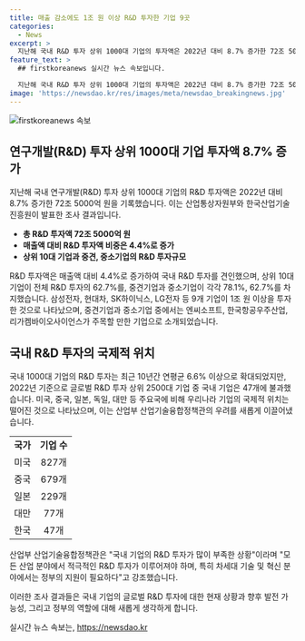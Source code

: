 ```yaml
---
title: 매출 감소에도 1조 원 이상 R&D 투자한 기업 9곳
categories:
  - News
excerpt: >
  지난해 국내 R&D 투자 상위 1000대 기업의 투자액은 2022년 대비 8.7% 증가한 72조 5000억 원으로 기록됐다. 특히, 투자규모 상위 10대 기업이 전체 R&D 투자의 상당 부분을 차지했으며, 중견기업과 중소기업도 R&D 투자에 적지 않은 규모로 참여했다. 그러나 국내 기업의 글로벌 R&D 투자 상위권 진입은 아쉬운 실정이며, 이에 대한 정부의 적극적인 지원이 필요하다는 의견이 제시되었다. (문의: 산업통상자원부 산업기술융합정책관 산업기술정책과 044-203-4515)
feature_text: >
  ## firstkoreanews 실시간 뉴스 속보입니다.

  지난해 국내 R&D 투자 상위 1000대 기업의 투자액은 2022년 대비 8.7% 증가한 72조 5000억 원으로 기록됐다. 특히, 투자규모 상위 10대 기업이 전체 R&D 투자의 상당 부분을 차지했으며, 중견기업과 중소기업도 R&D 투자에 적지 않은 규모로 참여했다. 그러나 국내 기업의 글로벌 R&D 투자 상위권 진입은 아쉬운 실정이며, 이에 대한 정부의 적극적인 지원이 필요하다는 의견이 제시되었다. (문의: 산업통상자원부 산업기술융합정책관 산업기술정책과 044-203-4515)
image: 'https://newsdao.kr/res/images/meta/newsdao_breakingnews.jpg'
---
```


<p><img src="https://newsdao.kr/res/images/meta/newsdao_breakingnews.jpg" alt="firstkoreanews 속보" /></p>

<h2 data-ke-size="size26">연구개발(R&D) 투자 상위 1000대 기업 투자액 8.7% 증가</h2>

<p data-ke-size="size16">지난해 국내 연구개발(R&D) 투자 상위 1000대 기업의 R&D 투자액은 2022년 대비 8.7% 증가한 72조 5000억 원을 기록했습니다. 이는 산업통상자원부와 한국산업기술진흥원이 발표한 조사 결과입니다.</p>

<ul>
<li><b>총 R&D 투자액 72조 5000억 원</b></li>
<li><b>매출액 대비 R&D 투자액 비중은 4.4%로 증가</b></li>
<li><b>상위 10대 기업과 중견, 중소기업의 R&D 투자규모</b></li>
</ul>

<p data-ke-size="size16">R&D 투자액은 매출액 대비 4.4%로 증가하여 국내 R&D 투자를 견인했으며, 상위 10대 기업이 전체 R&D 투자의 62.7%를, 중견기업과 중소기업이 각각 78.1%, 62.7%를 차지했습니다. 삼성전자, 현대차, SK하이닉스, LG전자 등 9개 기업이 1조 원 이상을 투자한 것으로 나타났으며, 중견기업과 중소기업 중에서는 엔씨소프트, 한국항공우주산업, 리가켐바이오사이언스가 주목할 만한 기업으로 소개되었습니다.</p>

<h2 data-ke-size="size26">국내 R&D 투자의 국제적 위치</h2>

<p data-ke-size="size16">국내 1000대 기업의 R&D 투자는 최근 10년간 연평균 6.6% 이상으로 확대되었지만, 2022년 기준으로 글로벌 R&D 투자 상위 2500대 기업 중 국내 기업은 47개에 불과했습니다. 미국, 중국, 일본, 독일, 대만 등 주요국에 비해 우리나라 기업의 국제적 위치는 떨어진 것으로 나타났으며, 이는 산업부 산업기술융합정책관의 우려를 새롭게 이끌어냈습니다.</p>

<table>
<tr>
<td style="text-align: center; height: 17px;"><b>국가</b></td>
<td style="text-align: center; height: 17px;"><b>기업 수</b></td>
</tr>
<tr>
<td style="text-align: center; height: 17px;">미국</td>
<td style="text-align: center; height: 17px;">827개</td>
</tr>
<tr>
<td style="text-align: center; height: 17px;">중국</td>
<td style="text-align: center; height: 17px;">679개</td>
</tr>
<tr>
<td style="text-align: center; height: 17px;">일본</td>
<td style="text-align: center; height: 17px;">229개</td>
</tr>
<tr>
<td style="text-align: center; height: 17px;">대만</td>
<td style="text-align: center; height: 17px;">77개</td>
</tr>
<tr>
<td style="text-align: center; height: 17px;">한국</td>
<td style="text-align: center; height: 17px;">47개</td>
</tr>
</table>

<p data-ke-size="size16">산업부 산업기술융합정책관은 "국내 기업의 R&D 투자가 많이 부족한 상황"이라며 "모든 산업 분야에서 적극적인 R&D 투자가 이루어져야 하며, 특히 차세대 기술 및 혁신 분야에서는 정부의 지원이 필요하다"고 강조했습니다.</p>

<p data-ke-size="size16">이러한 조사 결과들은 국내 기업의 글로벌 R&D 투자에 대한 현재 상황과 향후 발전 가능성, 그리고 정부의 역할에 대해 새롭게 생각하게 합니다.</p>
실시간 뉴스 속보는, <a href="https://newsdao.kr" rel="dofollow">https://newsdao.kr</a>



